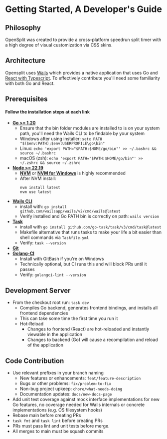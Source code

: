 # Getting Started, A Developer's Guide

## Philosophy
OpenSplit was created to provide a cross-platform speedrun split timer with a high degree of visual customization via CSS skins.

## Architecture
Opensplit uses [Wails](https://wails.io) which provides a native application that uses Go and [React with Typescript](https://react.dev/).
To effectively contribute you'll need some familiarity with both Go and React.

## Prerequisites
#### Follow the installation steps at each link
* [**Go >= 1.20**](https://go.dev/doc/install)
  * Ensure that the bin folder modules are installed to is on your system path, you'll need the Wails CLI to be findable by your system
  * Windows after using installer: `setx PATH "$($env:PATH);$env:USERPROFILE\go\bin"`
  * Linux: `echo 'export PATH="$PATH:$HOME/go/bin"' >> ~/.bashrc && source ~/.bashrc`
  * macOS (zsh): `echo 'export PATH="$PATH:$HOME/go/bin"' >> ~/.zshrc && source ~/.zshrc`
* [**Node >= 22.19**](https://nodejs.org/en/download/)
  * [**NVM**](https://github.com/nvm-sh/nvm) or [**NVM for Windows**](https://github.com/coreybutler/nvm-windows) is highly recommended
  * After NVM install: 
      ```
      nvm install latest
      nvm use latest
* [**Wails CLI**](https://wails.io/docs/gettingstarted/installation)
  * install with: `go install github.com/wailsapp/wails/v2/cmd/wails@latest`
  * Verify installed and Go PATH bin is correctly on path: `wails version`
* [**Task**](https://github.com/go-task/task)
  * install with `go install github.com/go-task/task/v3/cmd/task@latest`
  * Makefile alternative that runs tasks to make your life a bit easier than shell commands via `Taskfile.yml`
  * Verify: `task --version`
* [**Git**](https://git-scm.com/downloads)
* [**Golang-CI**](https://golangci-lint.run/docs/welcome/install/)
  * Install with GitBash if you're on Windows
  * Technically optional, but CI runs this and will block PRs until it passes
  * Verify: `golangci-lint --version`

## Development Server
* From the checkout root run: `task dev` 
  * Compiles Go backend, generates frontend bindings, and installs all frontend dependencies
  * This can take some time the first time you run it
  * Hot-Reload
    * Changes to frontend (React) are hot-reloaded and instantly viewable in the application
    * Changes to backend (Go) will cause a recompilation and reload of the application

## Code Contribution
* Use relevant prefixes in your branch naming
  * New features or enhancements: `feat/feature-description`
  * Bugs or other problems: `fix/problem-to-fix`
  * Non-bug project upkeep: `chore/what-needs-doing`
  * Documentation updates: `docs/new-docs-page`
* Add unit test coverage against mock interface implementations for new Go features, 
no coverage needed for Wails internals or concrete implementations (e.g. OS filesystem hooks)
* Rebase main before creating PRs
* `task fmt` and `task lint` before creating PRs
* PRs must pass lint and unit tests before merge.
* All merges to main must be squash commits
